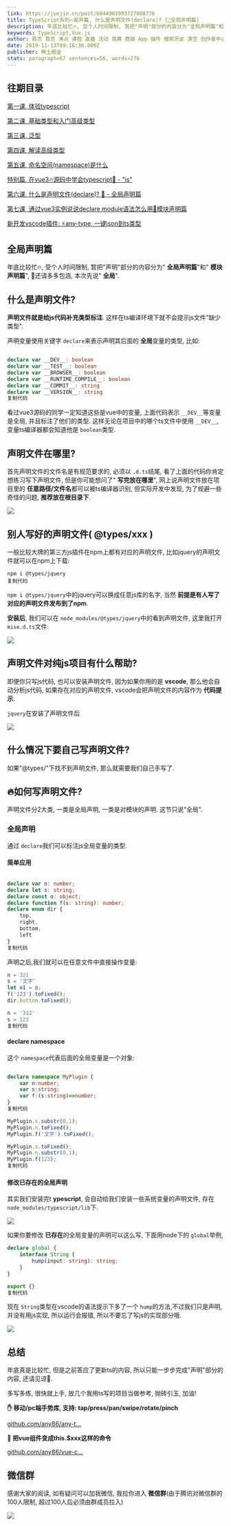 ```yaml
---
link: https://juejin.cn/post/6844903993727008776
title: TypeScript系列🔥尾声篇, 什么是声明文件(declare)? [🦕全局声明篇]
description: 年底比较忙🔥, 受个人时间限制, 暂把"声明"部分的内容分为"全局声明篇"和"模块声明篇", 👷还请多多包涵, 本次先说"全局". 声明文件就是给js代码补充类型标注. 这样在ts编译环境下就不会提示js文件"缺少类型". 看过vue3源码的同学一定知道这些是vue中的变量…
keywords: TypeScript,Vue.js
author: 首页 首页 沸点 课程 直播 活动 竞赛 商城 App 插件 搜索历史 清空 创作者中心 写文章 发沸点 写笔记 写代码 草稿箱 创作灵感 查看更多 会员 登录
date: 2019-11-13T09:16:36.000Z
publisher: 稀土掘金
stats: paragraph=67 sentences=56, words=276
---
```

## 往期目录

[第一课, 体验typescript](https://juejin.im/post/6844904008583217165 "https://juejin.im/post/6844904008583217165")

[第二课, 基础类型和入门高级类型](https://juejin.im/post/6844904008583233544 "https://juejin.im/post/6844904008583233544")

[第三课, 泛型](https://juejin.im/post/6844904008587411463 "https://juejin.im/post/6844904008587411463")

[第四课, 解读高级类型](https://juejin.im/post/6844903902563794952 "https://juejin.im/post/6844903902563794952")

[第五课, 命名空间(namespace)是什么](https://juejin.im/post/6844903921031479309 "https://juejin.im/post/6844903921031479309")

[特别篇, 在vue3🔥源码中学会typescript🦕 - "is"](https://juejin.im/post/6844903967877513230 "https://juejin.im/post/6844903967877513230")

[第六课, 什么是声明文件(declare)? 🦕 - 全局声明篇](https://juejin.im/post/6844903993727008776 "https://juejin.im/post/6844903993727008776")

[第七课, 通过vue3实例说说declare module语法怎么用🦕模块声明篇](https://juejin.cn/post/7008710181769084964 "https://juejin.cn/post/7008710181769084964")

[新开发vscode插件: ⚡any-type, 一键json到ts类型](https://juejin.cn/post/7055097715994132516 "https://juejin.cn/post/7055097715994132516")

## 全局声明篇

年底比较忙🔥, 受个人时间限制, 暂把"声明"部分的内容分为" **全局声明篇**"和" **模块声明篇**", 👷还请多多包涵, 本次先说" **全局**".

## 什么是声明文件?

**声明文件就是给js代码补充类型标注**. 这样在ts编译环境下就不会提示js文件"缺少类型".

声明变量使用关键字 `declare`来表示声明其后面的 **全局**变量的类型, 比如:

```typescript

declare var __DEV__: boolean
declare var __TEST__: boolean
declare var __BROWSER__: boolean
declare var __RUNTIME_COMPILE__: boolean
declare var __COMMIT__: string
declare var __VERSION__: string
复制代码
```

看过vue3源码的同学一定知道这些是vue中的变量, 上面代码表示 `__DEV__`等变量是全局, 并且标注了他们的类型. 这样无论在项目中的哪个ts文件中使用 `__DEV__`, 变量ts编译器都会知道他是 `boolean`类型.

## 声明文件在哪里?

首先声明文件的文件名是有规范要求的, 必须以 `.d.ts`结尾, 看了上面的代码你肯定想练习写下声明文件, 但是你可能想问了" **写完放在哪里**", 网上说声明文件放在项目里的 **任意路径/文件名**都可以被ts编译器识别, 但实际开发中发现, 为了规避一些奇怪的问题, **推荐放在根目录下**.

![](https://p3-juejin.byteimg.com/tos-cn-i-k3u1fbpfcp/5a1e5435fc4b49d0992137558bbeb2ba~tplv-k3u1fbpfcp-zoom-in-crop-mark:3024:0:0:0.image)

## 别人写好的声明文件( @types/xxx )

一般比较大牌的第三方js插件在npm上都有对应的声明文件, 比如jquery的声明文件就可以在npm上下载:

```shell
npm i @types/jquery
复制代码
```

`npm i @types/jquery`中的jquery可以换成任意js库的名字, 当然 **前提是有人写了对应的声明文件发布到了npm**.

**安装后**, 我们可以在 `node_modules/@types/jquery`中的看到声明文件, 这里我打开 `mise.d.ts`文件:

![](https://p3-juejin.byteimg.com/tos-cn-i-k3u1fbpfcp/8b830a2f95564185bc8a65cb1c526709~tplv-k3u1fbpfcp-zoom-in-crop-mark:3024:0:0:0.image)

## 声明文件对纯js项目有什么帮助?

即便你只写js代码, 也可以安装声明文件, 因为如果你用的是 **vscode**, 那么他会自动分析js代码, 如果存在对应的声明文件, vscode会把声明文件的内容作为 **代码提示**.

`jquery`在安装了声明文件后

![](https://p3-juejin.byteimg.com/tos-cn-i-k3u1fbpfcp/7dcc9efd5ef8446385d00a8c85027b39~tplv-k3u1fbpfcp-zoom-in-crop-mark:3024:0:0:0.image)

## 什么情况下要自己写声明文件?

如果"@types/"下找不到声明文件, 那么就需要我们自己手写了.

## 🔥如何写声明文件?

声明文件分2大类, 一类是全局声明, 一类是对模块的声明. 这节只说"全局".

### 全局声明

通过 `declare`我们可以标注js全局变量的类型.

#### 简单应用

```typescript

declare var n: number;
declare let s: string;
declare const o: object;
declare function f(s: string): number;
declare enum dir {
    top,
    right,
    bottom,
    left
}
复制代码
```

声明之后,我们就可以在任意文件中直接操作变量:

```typescript
n = 321
s = '文字'
let o1 = o;
f('123').toFixed();
dir.bottom.toFixed();

n = '312'
s = 123
复制代码
```

#### declare namespace

这个 `namespace`代表后面的全局变量是一个对象:

```typescript

declare namespace MyPlugin {
    var n:number;
    var s:string;
    var f:(s:string)=>number;
}
复制代码
```

```typescript
MyPlugin.s.substr(0,1);
MyPlugin.n.toFixed();
MyPlugin.f('文字').toFixed();

MyPlugin.s.toFixed();
MyPlugin.n.substr(0,1);
MyPlugin.f(123);
复制代码
```

#### 修改已存在的全局声明

其实我们安装完t **ypescript**, 会自动给我们安装一些系统变量的声明文件, 存在 `node_modules/typescript/lib`下.

![](https://p3-juejin.byteimg.com/tos-cn-i-k3u1fbpfcp/a4a547d4b42e4e2d88161535e7df12dd~tplv-k3u1fbpfcp-zoom-in-crop-mark:3024:0:0:0.image)

如果你要修改 **已存在**的全局变量的声明可以这么写, 下面用node下的 `global`举例,

```typescript
declare global {
    interface String {
        hump(input: string): string;
    }
}

export {}
复制代码
```

现在 `String`类型在vscode的语法提示下多了一个 `hump`的方法,不过我们只是声明, 并没有用js实现, 所以运行会报错, 所以不要忘了写js的实现部分哦.

![](https://p3-juejin.byteimg.com/tos-cn-i-k3u1fbpfcp/3d53b37a1ea9427799d8de6dd64295dd~tplv-k3u1fbpfcp-zoom-in-crop-mark:3024:0:0:0.image)

## 总结

年底真是比较忙, 但是之前答应了更新ts的内容, 所以只能一步步完成"声明"部分的内容, 还请见谅👷.

多写多练, 很快就上手, 放几个我用ts写的项目当做参考, 抛砖引玉, 加油!

**✋ 移动/pc端手势库, 支持: tap/press/pan/swipe/rotate/pinch**

[github.com/any86/any-t...](https://link.juejin.cn?target=https%3A%2F%2Fgithub.com%2Fany86%2Fany-touch "https://github.com/any86/any-touch")

**🍭 把vue组件变成this.$xxx这样的命令**

[github.com/any86/vue-c...](https://link.juejin.cn?target=https%3A%2F%2Fgithub.com%2Fany86%2Fvue-create-root "https://github.com/any86/vue-create-root")

## 微信群

感谢大家的阅读, 如有疑问可以加我微信, 我拉你进入 **微信群**(由于腾讯对微信群的100人限制, 超过100人后必须由群成员拉入)

![](https://p3-juejin.byteimg.com/tos-cn-i-k3u1fbpfcp/ad6c8f0de524493ea506868ef796da93~tplv-k3u1fbpfcp-zoom-in-crop-mark:3024:0:0:0.image)
